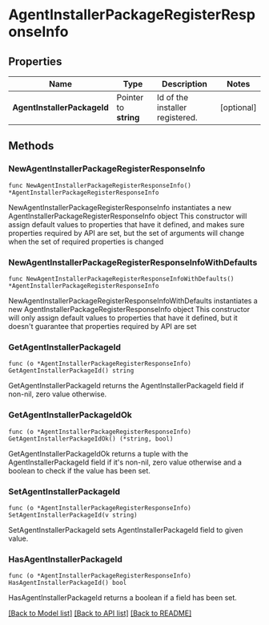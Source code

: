 # AgentInstallerPackageRegisterResponseInfo

## Properties

Name | Type | Description | Notes
------------ | ------------- | ------------- | -------------
**AgentInstallerPackageId** | Pointer to **string** | Id of the installer registered. | [optional] 

## Methods

### NewAgentInstallerPackageRegisterResponseInfo

`func NewAgentInstallerPackageRegisterResponseInfo() *AgentInstallerPackageRegisterResponseInfo`

NewAgentInstallerPackageRegisterResponseInfo instantiates a new AgentInstallerPackageRegisterResponseInfo object
This constructor will assign default values to properties that have it defined,
and makes sure properties required by API are set, but the set of arguments
will change when the set of required properties is changed

### NewAgentInstallerPackageRegisterResponseInfoWithDefaults

`func NewAgentInstallerPackageRegisterResponseInfoWithDefaults() *AgentInstallerPackageRegisterResponseInfo`

NewAgentInstallerPackageRegisterResponseInfoWithDefaults instantiates a new AgentInstallerPackageRegisterResponseInfo object
This constructor will only assign default values to properties that have it defined,
but it doesn't guarantee that properties required by API are set

### GetAgentInstallerPackageId

`func (o *AgentInstallerPackageRegisterResponseInfo) GetAgentInstallerPackageId() string`

GetAgentInstallerPackageId returns the AgentInstallerPackageId field if non-nil, zero value otherwise.

### GetAgentInstallerPackageIdOk

`func (o *AgentInstallerPackageRegisterResponseInfo) GetAgentInstallerPackageIdOk() (*string, bool)`

GetAgentInstallerPackageIdOk returns a tuple with the AgentInstallerPackageId field if it's non-nil, zero value otherwise
and a boolean to check if the value has been set.

### SetAgentInstallerPackageId

`func (o *AgentInstallerPackageRegisterResponseInfo) SetAgentInstallerPackageId(v string)`

SetAgentInstallerPackageId sets AgentInstallerPackageId field to given value.

### HasAgentInstallerPackageId

`func (o *AgentInstallerPackageRegisterResponseInfo) HasAgentInstallerPackageId() bool`

HasAgentInstallerPackageId returns a boolean if a field has been set.


[[Back to Model list]](../README.md#documentation-for-models) [[Back to API list]](../README.md#documentation-for-api-endpoints) [[Back to README]](../README.md)


